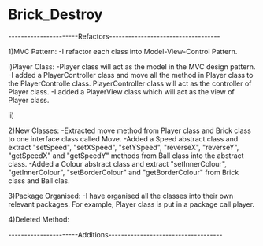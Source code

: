 # Brick_Destroy

----------------------Refactors-----------------------------------

1)MVC Pattern:
-I refactor each class into Model-View-Control Pattern.

i)Player Class:
-Player class will act as the model in the MVC design pattern.
-I added a PlayerController class and move all the method in Player
 class to the PlayerControlle class. PlayerController class will 
 act as the controller of Player class.
-I added a PlayerView class which will act as the view of Player
 class.

ii)

2)New Classes:
-Extracted move method from Player class and Brick class to one
 interface class called Move.
-Added a Speed abstract class and extract "setSpeed", "setXSpeed",
 "setYSpeed", "reverseX", "reverseY", "getSpeedX" and "getSpeedY" methods
 from Ball class into the abstract class.
-Added a Colour abstract class and extract "setInnerColour", "getInnerColour",
 "setBorderColour" and "getBorderColour" from Brick class and Ball clas.

3)Package Organised:
-I have organised all the classes into their own relevant packages.
 For example, Player class is put in a package call player.

4)Deleted Method: 




----------------------Additions------------------------------------
